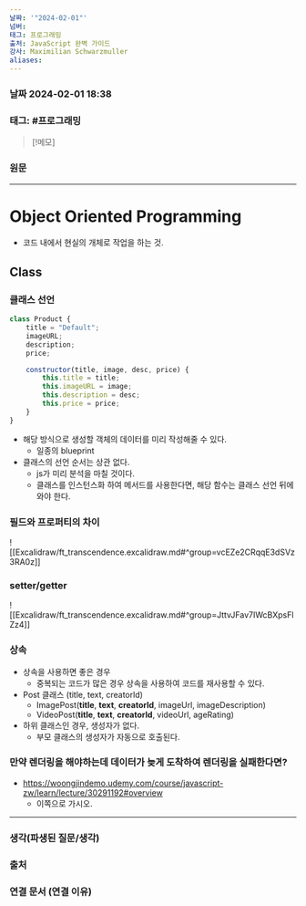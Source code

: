 ```yaml
---
날짜: '"2024-02-01"'
넘버: 
태그: 프로그래밍
출처: JavaScript 완벽 가이드
강사: Maximilian Schwarzmuller
aliases:
---
```

### 날짜  2024-02-01 18:38

### 태그: #프로그래밍 

>[!메모]
>

### 원문
---
# Object Oriented Programming
- 코드 내에서 현실의 개체로 작업을 하는 것.
## Class
### 클래스 선언
```js
class Product {
	title = "Default";
	imageURL;
	description;
	price;

	constructor(title, image, desc, price) {
		this.title = title;
		this.imageURL = image;
		this.description = desc;
		this.price = price;
	}
}
```
- 해당 방식으로 생성할 객체의 데이터를 미리 작성해줄 수 있다.
	- 일종의 blueprint
- 클래스의 선언 순서는 상관 없다.
	- js가 미리 분석을 마칠 것이다.
	- 클래스를 인스턴스화 하여 메서드를 사용한다면, 해당 함수는 클래스 선언 뒤에 와야 한다.
### 필드와 프로퍼티의 차이
![[Excalidraw/ft_transcendence.excalidraw.md#^group=vcEZe2CRqqE3dSVz3RA0z]]
### setter/getter
![[Excalidraw/ft_transcendence.excalidraw.md#^group=JttvJFav7IWcBXpsFlZz4]]
### 상속
- 상속을 사용하면 좋은 경우
	- 중복되는 코드가 많은 경우 상속을 사용하여 코드를 재사용할 수 있다.
- Post 클래스 (title, text, creatorld) 
	- ImagePost(**title**, **text**, **creatorld**, imageUrl, imageDescription)
	- VideoPost(**title**, **text**, **creatorld**, videoUrl, ageRating)
- 하위 클래스인 경우, 생성자가 없다.
	- 부모 클래스의 생성자가 자동으로 호출된다.
### 만약 렌더링을 해야하는데 데이터가 늦게 도착하여 렌더링을 실패한다면?
- https://woongjindemo.udemy.com/course/javascript-zw/learn/lecture/30291192#overview
	- 이쪽으로 가시오.
---
### 생각(파생된 질문/생각)

### 출처

### 연결 문서 (연결 이유)
